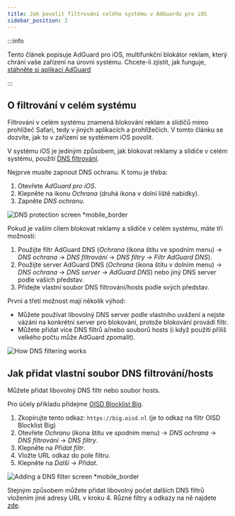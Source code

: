```yaml
---
title: Jak povolit filtrování celého systému v AdGuardu pro iOS
sidebar_position: 2
---
```


:::info

Tento článek popisuje AdGuard pro iOS, multifunkční blokátor reklam, který chrání vaše zařízení na úrovni systému. Chcete-li zjistit, jak funguje, [stáhněte si aplikaci AdGuard](https://adguard.com/download.html?auto=true)

:::

## O filtrování v celém systému

Filtrování v celém systému znamená blokování reklam a slídičů mimo prohlížeč Safari, tedy v jiných aplikacích a prohlížečích. V tomto článku se dozvíte, jak to v zařízení se systémem iOS povolit.

V systému iOS je jediným způsobem, jak blokovat reklamy a slídiče v celém systému, použití [DNS filtrování](https://adguard-dns.io/kb/general/dns-filtering/).

Nejprve musíte zapnout DNS ochranu. K tomu je třeba:

1. Otevřete *AdGuard pro iOS*.
2. Klepněte na ikonu *Ochrana* (druhá ikona v dolní liště nabídky).
3. Zapněte *DNS ochranu*.

![DNS protection screen *mobile_border](https://cdn.adtidy.org/public/Adguard/Blog/ios_dns_protection.PNG)

Pokud je vaším cílem blokovat reklamy a slídiče v celém systému, máte tři možnosti:

 1. Použijte filtr AdGuard DNS (*Ochrana* (ikona štítu ve spodním menu) → *DNS ochrana* → *DNS filtrování* → *DNS filtry* → *Filtr AdGuard DNS*).
 2. Použijte server AdGuard DNS (*Ochrana* (ikona štítu v dolním menu) → *DNS ochrana* → *DNS server* → *AdGuard DNS*) nebo jiný DNS server podle vašich představ.
 3. Přidejte vlastní soubor DNS filtrování/hosts podle svých představ.

První a třetí možnost mají několik výhod:

- Můžete používat libovolný DNS server podle vlastního uvážení a nejste vázáni na konkrétní server pro blokování, protože blokování provádí filtr.
- Můžete přidat více DNS filtrů a/nebo souborů hosts (i když použití příliš velkého počtu může AdGuard zpomalit).

![How DNS filtering works](https://cdn.adtidy.org/public/Adguard/kb/DNS_filtering/how_dns_filtering_works_en.png)

## Jak přidat vlastní soubor DNS filtrování/hosts

Můžete přidat libovolný DNS filtr nebo soubor hosts.

Pro účely příkladu přidejme [OISD Blocklist Big](https://oisd.nl/).

1. Zkopírujte tento odkaz: `https://big.oisd.nl` (je to odkaz na filtr OISD Blocklist Big)
2. Otevřete *Ochranu* (ikona štítu ve spodním menu) → *DNS ochrana* → *DNS filtrování* → *DNS filtry*.
3. Klepněte na *Přidat filtr*.
4. Vložte URL odkaz do pole filtru.
5. Klepněte na *Další* → *Přidat*.

![Adding a DNS filter screen *mobile_border](https://cdn.adtidy.org/blog/new/ot4okIMGD236EB8905471.jpeg)

Stejným způsobem můžete přidat libovolný počet dalších DNS filtrů vložením jiné adresy URL v kroku 4. Různé filtry a odkazy na ně najdete [zde](https://filterlists.com).
